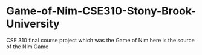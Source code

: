 Game-of-Nim-CSE310-Stony-Brook-University
=========================================

CSE 310 final course project which was the Game of Nim here is the source of the Nim Game
